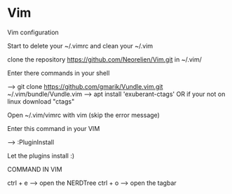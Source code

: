 # Vim

Vim configuration


Start to delete your ~/.vimrc and clean your ~/.vim

clone the repository https://github.com/Neorelien/Vim.git in ~/.vim/

Enter there commands in your shell 

--> git clone https://github.com/gmarik/Vundle.vim.git ~/.vim/bundle/Vundle.vim
--> apt install 'exuberant-ctags' OR if your not on linux download "ctags"

Open ~/.vim/vimrc with vim (skip the error message)

Enter this command in your VIM 

--> :PluginInstall

Let the plugins install :)


COMMAND IN VIM

ctrl + e --> open the NERDTree
ctrl + o --> open the tagbar


